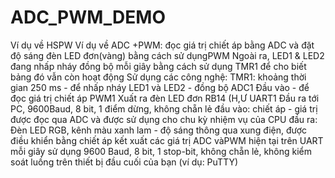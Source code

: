 # ADC_PWM_DEMO
Ví dụ về HSPW
Ví dụ về ADC +PWM: đọc giá trị chiết áp bằng ADC và đặt độ sáng đèn LED đơn(vàng) bằng cách sử dụngPWM
Ngoài ra, LED1 & LED2 đang nhấp nháy đồng bộ mỗi giây bằng cách sử dụng TMR1 để cho biết bảng đó vẫn còn hoạt động
Sử dụng các công nghệ:
TMR1: khoảng thời gian 250 ms - để nhấp nháy LED1 và LED2 - đồng bộ
ADC1 Đầu vào - để đọc giá trị chiết áp
PWM1 Xuất ra đèn LED đơn RB14 (H,Ư
UART1 Đầu ra tới PC, 9600Baud, 8 bit, 1 điểm dừng, không chẵn lẻ
đầu vào:
chiết áp - giá trị được đọc qua ADC và được sử dụng cho chu kỳ nhiệm vụ của CPU
đầu ra:
Đèn LED RGB, kênh màu xanh lam - độ sáng thông qua xung điện, được điều khiển bằng chiết áp
kết xuất các giá trị ADC vàPWM hiện tại trên UART mỗi giây
sử dụng 9600 Baud, 8 bit, 1 stop-bit, không chẵn lẻ, không kiểm soát luồng trên thiết bị đầu cuối của bạn (ví dụ: PuTTY)

